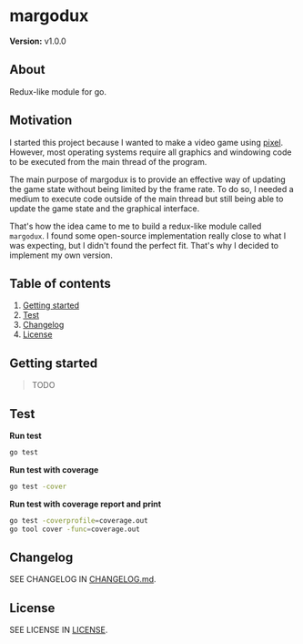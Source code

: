 # margodux

**Version:** v1.0.0

## About

Redux-like module for go.

## Motivation

I started this project because I wanted to make a video game using [pixel](https://github.com/faiface/pixel). However, most operating systems require all graphics and windowing code to be executed from the main thread of the program.

The main purpose of margodux is to provide an effective way of updating the game state without being limited by the frame rate. To do so, I needed a medium to execute code outside of the main thread but still being able to update the game state and the graphical interface.

That's how the idea came to me to build a redux-like module called `margodux`. I found some open-source implementation really close to what I was expecting, but I didn't found the perfect fit. That's why I decided to implement my own version.

## Table of contents

1. [Getting started](#getting-started)
2. [Test](#test)
3. [Changelog](#changelog)
4. [License](#license)

## Getting started

> TODO

## Test

**Run test**

```bash
go test
```

**Run test with coverage**

```bash
go test -cover
```

**Run test with coverage report and print**

```bash
go test -coverprofile=coverage.out
go tool cover -func=coverage.out
```

## Changelog

SEE CHANGELOG IN [CHANGELOG.md](CHANGELOG.md).

## License

SEE LICENSE IN [LICENSE](LICENSE).
